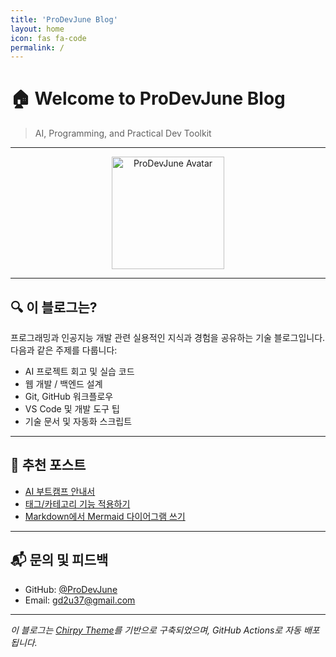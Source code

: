 ```yaml
---
title: 'ProDevJune Blog'
layout: home
icon: fas fa-code
permalink: /
---
```


# 🏠 Welcome to ProDevJune Blog

> AI, Programming, and Practical Dev Toolkit

---

<p align="center">
  <img src="/ProDevJune/assets/img/avatar.png" alt="ProDevJune Avatar" width="180" />
</p>

---

## 🔍 이 블로그는?

프로그래밍과 인공지능 개발 관련 실용적인 지식과 경험을 공유하는 기술 블로그입니다. 다음과 같은 주제를 다룹니다:

- AI 프로젝트 회고 및 실습 코드
- 웹 개발 / 백엔드 설계
- Git, GitHub 워크플로우
- VS Code 및 개발 도구 팁
- 기술 문서 및 자동화 스크립트

---

## 📌 추천 포스트

- [AI 부트캠프 안내서](/ProDevJune/ai-bootcamp/bootcamp-guide/)
- [태그/카테고리 기능 적용하기](/ProDevJune/tag/)
- [Markdown에서 Mermaid 다이어그램 쓰기](/ProDevJune/posts/mermaid-usage/)

---

## 📬 문의 및 피드백

- GitHub: [@ProDevJune](https://github.com/ProDevJune)
- Email: [gd2u37@gmail.com](mailto:gd2u37@gmail.com)

---

_이 블로그는 [Chirpy Theme](https://github.com/cotes2020/jekyll-theme-chirpy)를 기반으로 구축되었으며, GitHub Actions로 자동 배포됩니다._
